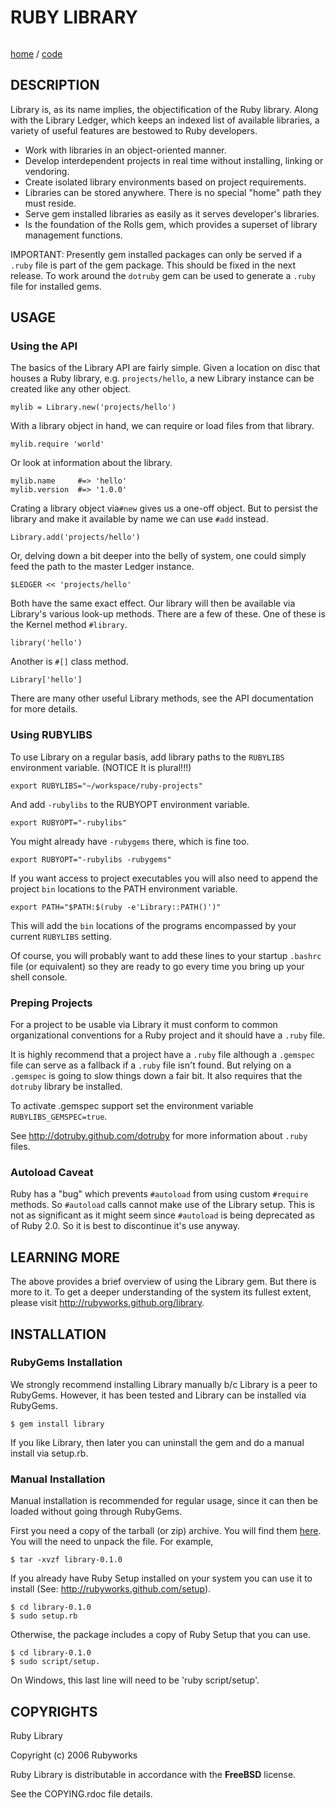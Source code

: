 # RUBY LIBRARY

<img src="" />

[home](http://rubyworks.github.com/library) /
[code](http://github.com/rubyworks/library)


## DESCRIPTION

Library is, as its name implies, the objectification of the Ruby library.
Along with the Library Ledger, which keeps an indexed list of available
libraries, a variety of useful features are bestowed to Ruby developers.

* Work with libraries in an object-oriented manner.
* Develop interdependent projects in real time without installing, linking or vendoring. 
* Create isolated library environments based on project requirements.
* Libraries can be stored anywhere. There is no special "home" path they must reside.
* Serve gem installed libraries as easily as it serves developer's libraries.
* Is the foundation of the Rolls gem, which provides a superset of library management functions.

IMPORTANT: Presently gem installed packages can only be served if a `.ruby` file
is part of the gem package. This should be fixed in the next release. To work
around the `dotruby` gem can be used to generate a `.ruby` file for installed
gems.


## USAGE

### Using the API

The basics of the Library API are fairly simple. Given a location on disc
that houses a Ruby library, e.g. `projects/hello`, a new Library instance
can be created like any other object.

    mylib = Library.new('projects/hello')

With a library object in hand, we can require or load files from that library.

    mylib.require 'world'

Or look at information about the library.

    mylib.name     #=> 'hello'
    mylib.version  #=> '1.0.0'

Crating a library object via`#new` gives us a one-off object. But to persist
the library and make it available by name we can use `#add` instead.

    Library.add('projects/hello')

Or, delving down a bit deeper into the belly of system, one could simply
feed the path to the master Ledger instance.

    $LEDGER << 'projects/hello'

Both have the same exact effect. Our library will then be available via 
Library's various look-up methods. There are a few of these. One of these is
the Kernel method `#library`.

    library('hello')

Another is `#[]` class method.

    Library['hello']

There are many other useful Library methods, see the API documentation
for more details.

### Using RUBYLIBS

To use Library on a regular basis, add library paths to the `RUBYLIBS`
environment variable. (NOTICE It is plural!!!)

    export RUBYLIBS="~/workspace/ruby-projects"

And add `-rubylibs` to the RUBYOPT environment variable.

    export RUBYOPT="-rubylibs"

You might already have `-rubygems` there, which is fine too.

    export RUBYOPT="-rubylibs -rubygems"

If you want access to project executables you will also need to append the
project `bin` locations to the PATH environment variable.

    export PATH="$PATH:$(ruby -e'Library::PATH()')"

This will add the `bin` locations of the programs encompassed by your
current `RUBYLIBS` setting.

Of course, you will probably want to add these lines to your startup `.bashrc`
file (or equivalent) so they are ready to go every time you bring up your
shell console.

### Preping Projects

For a project to be usable via Library it must conform to common organizational
conventions for a Ruby project and it should have a `.ruby` file.

It is highly recommend that a project have a `.ruby` file although a `.gemspec`
file can serve as a fallback if a `.ruby` file isn't found. But relying on a
`.gemspec` is going to slow things down a fair bit. It also requires that
the `dotruby` library be installed.

To activate .gemspec support set the environment variable `RUBYLIBS_GEMSPEC=true`.

See http://dotruby.github.com/dotruby for more information about `.ruby` files.


### Autoload Caveat

Ruby has a "bug" which prevents `#autoload` from using custom `#require`
methods. So `#autoload` calls cannot make use of the Library setup. 
This is not as significant as it might seem since `#autoload` is being
deprecated as of Ruby 2.0. So it is best to discontinue it's use anyway.


## LEARNING MORE

The above provides a brief overview of using the Library gem. But there is
more to it. To get a deeper understanding of the system its fullest extent,
please visit http://rubyworks.github.org/library.


## INSTALLATION

### RubyGems Installation

We strongly recommend installing Library manually b/c Library is a
peer to RubyGems. However, it has been tested and Library can be
installed via RubyGems.

    $ gem install library

If you like Library, then later you can uninstall the gem and
do a manual install via setup.rb.


### Manual Installation

Manual installation is recommended for regular usage, since it
can then be loaded without going through RubyGems.

First you need a copy of the tarball (or zip) archive. You will
find them [here](http://github.com/rubyworks/library/download).
You will the need to unpack the file. For example,

    $ tar -xvzf library-0.1.0

If you already have Ruby Setup installed on your system you can
use it to install (See: http://rubyworks.github.com/setup). 

    $ cd library-0.1.0
    $ sudo setup.rb

Otherwise, the package includes a copy of Ruby Setup that you can
use.

    $ cd library-0.1.0
    $ sudo script/setup.

On Windows, this last line will need to be 'ruby script/setup'.


## COPYRIGHTS

Ruby Library

Copyright (c) 2006 Rubyworks

Ruby Library is distributable in accordance with the **FreeBSD** license.

See the COPYING.rdoc file details.

